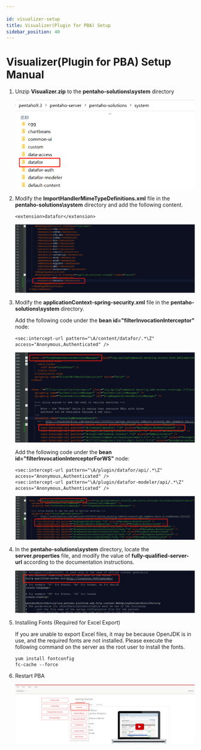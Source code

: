 ```yaml
---

id: visualizer-setup
title: Visualizer(Plugin for PBA) Setup
sidebar_position: 40
---
```

# Visualizer(Plugin for PBA) Setup Manual

1. Unzip **Visualizer.zip** to the **pentaho-solutions\system** directory

   <div align="left"><img src="../../../../../static/img/en/datafor/setup/1692584188749.png" /></div>

   

2. Modify the **ImportHandlerMimeTypeDefinitions.xml** file in the **pentaho-solutions\system** directory and add the following content.

   ```
   <extension>datafor</extension>
   ```

   <div align="left"><img src="../../../../../static/img/en/datafor/setup/image-20240117143902798.png" /></div>

3. Modify the **applicationContext-spring-security.xml** file in the **pentaho-solutions\system** directory.

   Add the following code under the **bean id="filterInvocationInterceptor"** node:

   ```
   <sec:intercept-url pattern="\A/content/datafor/.*\Z" access="Anonymous,Authenticated" />
   ```
   <div align="left"><img src="../../../../../static/img/en/datafor/setup/image-20240117144154812.png" /></div>

    Add the following code under the **bean id="filterInvocationInterceptorForWS"** node:
   ```
   <sec:intercept-url pattern="\A/plugin/datafor/api/.*\Z" access="Anonymous,Authenticated" />
   <sec:intercept-url pattern="\A/plugin/datafor-modeler/api/.*\Z" access="Anonymous,Authenticated" />
   ```
   <div align="left"><img src="../../../../../static/img/en/datafor/setup/image-20240117144417282.png" /></div>

4. In the **pentaho-solutions\system** directory, locate the **server.properties** file, and modify the value of **fully-qualified-server-url** according to the documentation instructions.

   <div align="left"><img src="../../../../../static/img/en/datafor/setup/image-20240117144627174.png" /></div>

5. Installing Fonts (Required for Excel Export)

   If you are unable to export Excel files, it may be because OpenJDK is in use, and the required fonts are not installed. Please execute the following command on the server as the root user to install the fonts.

   ```
   yum install fontconfig
   fc-cache --force
   ```

6. Restart PBA

   <div align="left"><img src="../../../../../static/img/en/datafor/setup/1692583886673-1692584228417-11.png" /></div>

